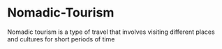# Nomadic-Tourism
Nomadic tourism is a type of travel that involves visiting different places and cultures for short periods of time
